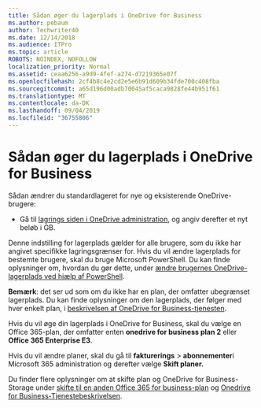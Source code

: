 ```yaml
---
title: Sådan øger du lagerplads i OneDrive for Business
ms.author: pebaum
author: Techwriter40
ms.date: 12/14/2018
ms.audience: ITPro
ms.topic: article
ROBOTS: NOINDEX, NOFOLLOW
localization_priority: Normal
ms.assetid: ceaa6256-a9d9-4fef-a274-d7219365e07f
ms.openlocfilehash: 2cf4b8c4e2cd2e5e6b91d609b34fde700c408fba
ms.sourcegitcommit: a65d196d00adb70045af5caca9828fe44b951f61
ms.translationtype: MT
ms.contentlocale: da-DK
ms.lasthandoff: 09/04/2019
ms.locfileid: "36755806"
---
```

# <a name="how-to-increase-storage-in-onedrive-for-business"></a>Sådan øger du lagerplads i OneDrive for Business

Sådan ændrer du standardlageret for nye og eksisterende OneDrive-brugere:
  
- Gå til [lagrings siden i OneDrive administration](https://admin.onedrive.com/?v=StorageSettings), og angiv derefter et nyt beløb i GB.
    
Denne indstilling for lagerplads gælder for alle brugere, som du ikke har angivet specifikke lagringsgrænser for. Hvis du vil ændre lagerplads for bestemte brugere, skal du bruge Microsoft PowerShell. Du kan finde oplysninger om, hvordan du gør dette, under [ændre brugernes OneDrive-lagerplads ved hjælp af PowerShell](https://go.microsoft.com/fwlink/?linkid=866402). 
  
 **Bemærk**: det ser ud som om du ikke har en plan, der omfatter ubegrænset lagerplads. Du kan finde oplysninger om den lagerplads, der følger med hver enkelt plan, i [beskrivelsen af OneDrive for Business-tjenesten](https://go.microsoft.com/fwlink/p/?LinkID=826071).
  
Hvis du vil øge din lagerplads i OneDrive for Business, skal du vælge en Office 365-plan, der omfatter enten **onedrive for business plan 2** eller **Office 365 Enterprise E3**. 
  
Hvis du vil ændre planer, skal du gå til **fakturerings** \> **abonnementer**i Microsoft 365 administration og derefter vælge **Skift planer.**
  
Du finder flere oplysninger om at skifte plan og OneDrive for Business-Storage under [skifte til en anden Office 365 for business-plan](https://go.microsoft.com/fwlink/?LinkId=2031117) og [Onedrive for Business-Tjenestebeskrivelsen](https://go.microsoft.com/fwlink/?LinkId-2031122).
  


